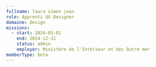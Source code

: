 ```yaml
---
fullname: laura simon jean
role: Apprenti UX Designer
domaine: Design
missions:
  - start: 2024-03-01
    end: 2024-12-31
    status: admin
    employer: Ministère de l'Intérieur et des Outre mer
memberType: beta
---
```

